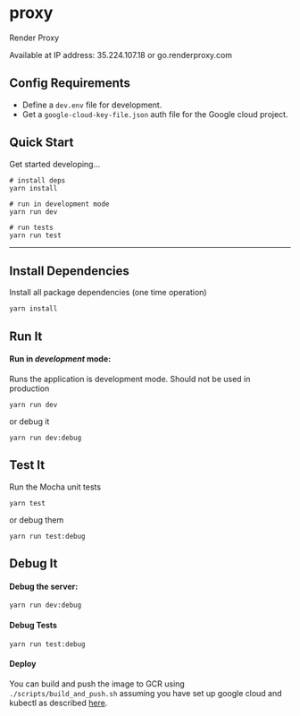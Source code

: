 # proxy

Render Proxy

Available at
IP address: 35.224.107.18 or go.renderproxy.com

## Config Requirements

- Define a `dev.env` file for development.
- Get a `google-cloud-key-file.json` auth file for the Google cloud project.

## Quick Start

Get started developing...

```shell
# install deps
yarn install

# run in development mode
yarn run dev

# run tests
yarn run test
```

---

## Install Dependencies

Install all package dependencies (one time operation)

```shell
yarn install
```

## Run It

#### Run in _development_ mode:

Runs the application is development mode. Should not be used in production

```shell
yarn run dev
```

or debug it

```shell
yarn run dev:debug
```

## Test It

Run the Mocha unit tests

```shell
yarn test
```

or debug them

```shell
yarn run test:debug
```

## Debug It

#### Debug the server:

```
yarn run dev:debug
```

#### Debug Tests

```
yarn run test:debug
```

#### Deploy

You can build and push the image to GCR using `./scripts/build_and_push.sh` assuming you have set up google cloud and kubectl as described [here](../README.md).

